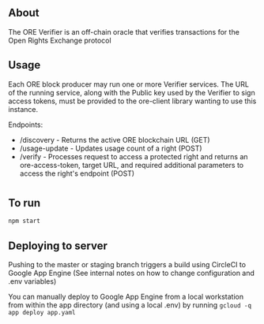## About

The ORE Verifier is an off-chain oracle that verifies transactions for the Open Rights Exchange protocol

## Usage

Each ORE block producer may run one or more Verifier services. The URL of the running service, along with the Public key used by the Verifier to sign access tokens, must be provided to the ore-client library wanting to use this instance.

Endpoints:
- /discovery - Returns the active ORE blockchain URL (GET)
- /usage-update - Updates usage count of a right (POST)
- /verify - Processes request to access a protected right and returns an ore-access-token, target URL, and required additional parameters to access the right's endpoint (POST) 
#

## To run

```bash
npm start
```

## Deploying to server

Pushing to the master or staging branch triggers a build using CircleCI to Google App Engine (See internal notes on how to change configuration and .env variables)

You can manually deploy to Google App Engine from a local workstation from within the app directory (and using a local .env) by running `gcloud -q app deploy app.yaml`

